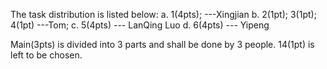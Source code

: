 The task distribution is listed below:
      a. 1(4pts); ---Xingjian
      b. 2(1pt); 3(1pt); 4(1pt) ---Tom;
      c. 5(4pts) --- LanQing Luo
      d. 6(4pts) --- Yipeng 
      
Main(3pts) is divided into 3 parts and shall be done by 3 people.
14(1pt) is left to be chosen.
